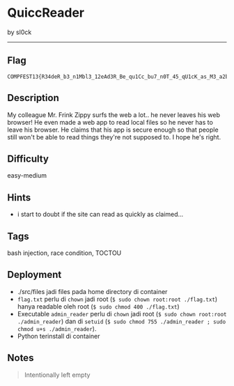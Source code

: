 # QuiccReader

by sl0ck

---

## Flag

```
COMPFEST13{R34deR_b3_n1Mbl3_12eAd3R_Be_qu1Cc_bu7_n0T_45_qU1cK_as_M3_a2b1c5313c}
```

## Description
My colleague Mr. Frink Zippy surfs the web a lot.. he never leaves his web browser! He even made a web app to read local files so he never has to leave his browser. He claims that his app is secure enough so that people still won't be able to read things they're not supposed to. I hope he's right.

## Difficulty
easy-medium

## Hints
* i start to doubt if the site can read as quickly as claimed...

## Tags
bash injection, race condition, TOCTOU

## Deployment
- ./src/files jadi files pada home directory di container
- `flag.txt` perlu di `chown` jadi root (`$ sudo chown root:root ./flag.txt`) hanya readable oleh root (`$ sudo chmod 400 ./flag.txt`)
- Executable `admin_reader` perlu di `chown` jadi root (`$ sudo chown root:root ./admin_reader`) dan di `setuid` (`$ sudo chmod 755 ./admin_reader ; sudo chmod u+s ./admin_reader`).
- Python terinstall di container

## Notes
> Intentionally left empty
